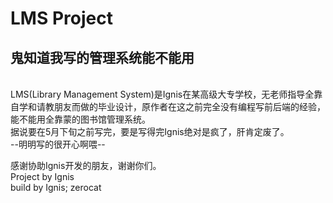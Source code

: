 LMS Project
====
鬼知道我写的管理系统能不能用<br>
----
<br>
LMS(Library Management System)是Ignis在某高级大专学校，无老师指导全靠自学和请教朋友而做的毕业设计，原作者在这之前完全没有编程写前后端的经验，能不能用全靠蒙的图书馆管理系统。</br>
据说要在5月下旬之前写完，要是写得完Ignis绝对是疯了，肝肯定废了。</br>
--明明写的很开心啊喂--</br>

感谢协助Ignis开发的朋友，谢谢你们。</br>
Project by Ignis</br>
build by Ignis; zerocat</br>
